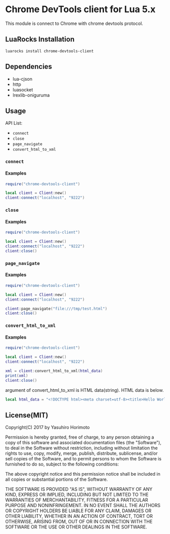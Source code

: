 Chrome DevTools client for Lua 5.x
==================================
This module is connect to Chrome with chrome devtools protocol.


LuaRocks Installation
---------------------
`luarocks install chrome-devtools-client`

Dependencies
------------
- lua-cjson
- http
- luasocket
- lrexlib-oniguruma

Usage
-----
API List:

- `connect`
- `close`
- `page_navigate`
- `convert_html_to_xml`

### `connect`

#### Examples
```lua
require("chrome-devtools-client")

local client = Client:new()
client:connect("localhost", "9222")
```

### `close`

#### Examples
```lua
require("chrome-devtools-client")

local client = Client:new()
client:connect("localhost", "9222")
client:close()
```

### `page_navigate`

#### Examples
```lua
require("chrome-devtools-client")

local client = Client:new()
client:connect("localhost", "9222")

client:page_navigate("file:///tmp/test.html")
client:close()
```

### `convert_html_to_xml`

#### Examples
```lua
require("chrome-devtools-client")

local client = Client:new()
client:connect("localhost", "9222")

xml = client:convert_html_to_xml(html_data)
print(xml)
client:close()
```

argument of convert_html_to_xml is HTML data(string).
HTML data is below.

```lua
local html_data = "<!DOCTYPE html><meta charset=utf-8><title>Hello World</title>"
```

License(MIT)
-------
Copyright(C) 2017 by Yasuhiro Horimoto

Permission is hereby granted, free of charge, to any person obtaining a copy of this software and associated documentation
files (the "Software"), to deal in the Software without restriction, including without limitation the rights to use, copy, modify,
merge, publish, distribute, sublicense, and/or sell copies of the Software, and to permit persons to whom the Software is
furnished to do so, subject to the following conditions:

The above copyright notice and this permission notice shall be included in all copies or substantial portions of the Software.

THE SOFTWARE IS PROVIDED "AS IS", WITHOUT WARRANTY OF ANY KIND, EXPRESS OR IMPLIED, INCLUDING
BUT NOT LIMITED TO THE WARRANTIES OF MERCHANTABILITY, FITNESS FOR A PARTICULAR PURPOSE AND
NONINFRINGEMENT. IN NO EVENT SHALL THE AUTHORS OR COPYRIGHT HOLDERS BE LIABLE FOR ANY CLAIM,
DAMAGES OR OTHER LIABILITY, WHETHER IN AN ACTION OF CONTRACT, TORT OR OTHERWISE, ARISING FROM,
OUT OF OR IN CONNECTION WITH THE SOFTWARE OR THE USE OR OTHER DEALINGS IN THE SOFTWARE.
